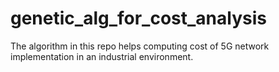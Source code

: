 # genetic_alg_for_cost_analysis
The algorithm in this repo helps computing cost of 5G network implementation in an industrial environment.
